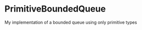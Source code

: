 PrimitiveBoundedQueue
=====================

My implementation of a bounded queue using only primitive types